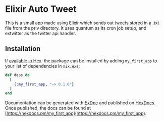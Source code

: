 # Elixir Auto Tweet

This is a small app made using Elixir which sends out tweets stored in a .txt file from the priv directory. 
It uses quantum as its cron job setup, and extwitter as the twitter api handler.  

## Installation

If [available in Hex](https://hex.pm/docs/publish), the package can be installed
by adding `my_first_app` to your list of dependencies in `mix.exs`:

```elixir
def deps do
  [
    {:my_first_app, "~> 0.1.0"}
  ]
end
```

Documentation can be generated with [ExDoc](https://github.com/elixir-lang/ex_doc)
and published on [HexDocs](https://hexdocs.pm). Once published, the docs can
be found at [https://hexdocs.pm/my_first_app](https://hexdocs.pm/my_first_app).

